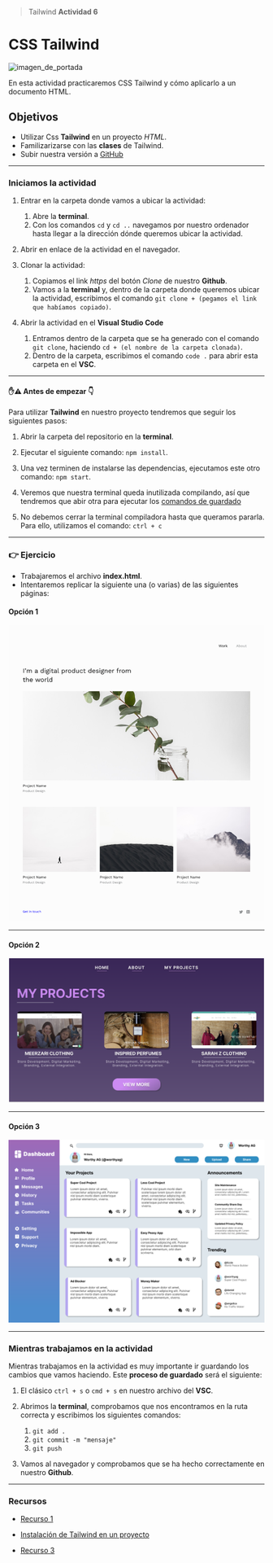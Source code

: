 > Tailwind
**Actividad 6**

# CSS Tailwind #

![imagen_de_portada](https://nystudio107.com/img/blog/_1200x630_crop_center-center_82_none/speeding-up-tailwind-css-builds2.png?mtime=1602603359)

En esta actividad practicaremos CSS Tailwind y cómo aplicarlo a un documento HTML.


## Objetivos ##

- Utilizar Css **Tailwind** en un proyecto *HTML*.
- Familizarizarse con las **clases** de Tailwind.
- Subir nuestra versión a [GitHub](https://github.com/)



---

### **Iniciamos la actividad** ###

1. Entrar en la carpeta donde vamos a ubicar la actividad:
    1. Abre la **terminal**.
    2. Con los comandos `cd` y `cd ..` navegamos por nuestro ordenador hasta llegar a la dirección dónde queremos ubicar la actividad.

2. Abrir en enlace de la actividad en el navegador.
3. Clonar la actividad:
    1. Copiamos el link *https* del botón *Clone* de nuestro **Github**.
    2. Vamos a la **terminal** y, dentro de la carpeta donde queremos ubicar la actividad, escribimos el comando `git clone + (pegamos el link que habíamos copiado)`.

4. Abrir la actividad en el **Visual Studio Code**
    1. Entramos dentro de la carpeta que se ha generado con el comando `git clone`, haciendo `cd + (el nombre de la carpeta clonada)`.
    2. Dentro de la carpeta, escribimos el comando `code .` para abrir esta carpeta en el **VSC**.



---


#### :raised_hand::warning: Antes de empezar :point_down: ####

Para utilizar **Tailwind** en nuestro proyecto tendremos que seguir los siguientes pasos:

1. Abrir la carpeta del repositorio en la **terminal**.

2. Ejecutar el siguiente comando: `npm install`.

3. Una vez terminen de instalarse las dependencias, ejecutamos este otro comando: `npm start`.

4. Veremos que nuestra terminal queda inutilizada compilando, así que tendremos que abir otra para ejecutar los [comandos de guardado](#mientras-trabajamos-en-la-actividad)

5. No debemos cerrar la terminal compiladora hasta que queramos pararla. Para ello, utilizamos el comando: `ctrl + c` 

---

### :point_right: **Ejercicio** ###

- Trabajaremos el archivo **index.html**.
- Intentaremos replicar la siguiente una (o varias) de las siguientes páginas:

#### Opción 1 ####

![imagen opción 1](./src/img/ex-1.png)

---

#### Opción 2 ####

![imagen opción 2](./src/img/ex-2.png)

---

#### Opción 3 ####

![imagen opción 3](./src/img/ex-3.png)

---

### **Mientras trabajamos en la actividad** ###

Mientras trabajamos en la actividad es muy importante ir guardando los cambios que vamos haciendo. Este **proceso de guardado** será el siguiente: 

1. El clásico `ctrl + s` o `cmd + s` en nuestro archivo del **VSC**.
2. Abrimos la **terminal**, comprobamos que nos encontramos en la ruta correcta y escribimos los siguientes comandos:
    1. `git add .`
    2. `git commit -m "mensaje"`
    3. `git push`

3. Vamos al navegador y comprobamos que se ha hecho correctamente en nuestro **Github**.


---

### Recursos ###

- [Recurso 1](https://tailwindcss.com/docs/utility-first)

- [Instalación de Tailwind en un proyecto](https://tailwindcss.com/docs/installation)

- [Recurso 3](https://www.youtube.com/c/TailwindLabs)

